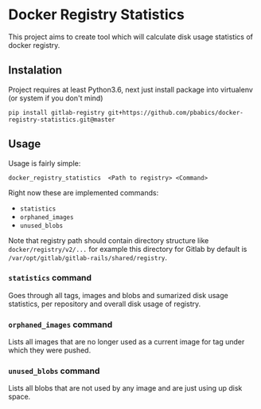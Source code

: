 # Docker Registry Statistics

This project aims to create tool which will calculate disk usage statistics 
of docker registry.

## Instalation
Project requires at least Python3.6, next just install package into virtualenv (or system if you don't mind)

```
pip install gitlab-registry git+https://github.com/pbabics/docker-registry-statistics.git@master
```

## Usage
Usage is fairly simple:
```
docker_registry_statistics  <Path to registry> <Command>
```

Right now these are implemented commands:
  * `statistics`
  * `orphaned_images`
  * `unused_blobs`

Note that registry path should contain directory structure like `docker/registry/v2/...`
for example this directory for Gitlab by default is `/var/opt/gitlab/gitlab-rails/shared/registry`.


### `statistics` command
Goes through all tags, images and blobs and sumarized disk usage statistics, per repository and overall disk usage of registry.

### `orphaned_images` command
Lists all images that are no longer used as a current image for tag under which they were pushed.

### `unused_blobs` command
Lists all blobs that are not used by any image and are just using up disk space.
